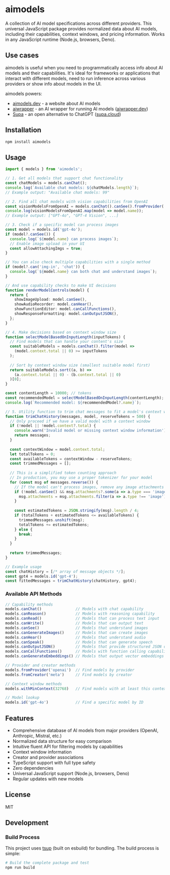 # aimodels

A collection of AI model specifications across different providers. This universal JavaScript package provides normalized data about AI models, including their capabilities, context windows, and pricing information. Works in any JavaScript runtime (Node.js, browsers, Deno).

## Use cases

aimodels is useful when you need to programmatically access info about AI models and their capabilities. It's ideal for frameworks or applications that interact with different models, need to run inference across various providers or show info about models in the UI.

aimodels powers: 
- [aimodels.dev](https://aimodels.dev) - a website about AI models
- [aiwrapper](https://github.com/mitkury/aiwrapper) - an AI wrapper for running AI models ([aiwrapper.dev](https://aiwrapper.dev))
- [Supa](https://github.com/supaorg/supa) - an open alternative to ChatGPT ([supa.cloud](https://supa.cloud))

## Installation

```bash
npm install aimodels
```

## Usage

```typescript
import { models } from 'aimodels';

// 1. Get all models that support chat functionality
const chatModels = models.canChat();
console.log(`Available chat models: ${chatModels.length}`);
// Example output: "Available chat models: 99"

// 2. Find all chat models with vision capabilities from OpenAI
const visionModelsFromOpenAI = models.canChat().canSee().fromProvider('openai');
console.log(visionModelsFromOpenAI.map(model => model.name));
// Example output: ["GPT-4o", "GPT-4 Vision", ...]

// 3. Check if a specific model can process images
const model = models.id('gpt-4o');
if (model?.canSee()) {
  console.log(`${model.name} can process images`);
  // Enable image upload in your UI
  const allowAttachingImgs = true;
}

// You can also check multiple capabilities with a single method
if (model?.can('img-in', 'chat')) {
  console.log(`${model.name} can both chat and understand images`);
}

// And use capability checks to make UI decisions
function renderModelControls(model) {
  return {
    showImageUpload: model.canSee(),
    showAudioRecorder: model.canHear(),
    showFunctionEditor: model.canCallFunctions(),
    showResponseFormatting: model.canOutputJSON(),
  };
}

// 4. Make decisions based on context window size
function selectModelBasedOnInputLength(inputTokens) {
  // Find models that can handle your content's size
  const suitableModels = models.canChat().filter(model => 
    (model.context.total || 0) >= inputTokens
  );
  
  // Sort by context window size (smallest suitable model first)
  return suitableModels.sort((a, b) => 
    (a.context.total || 0) - (b.context.total || 0)
  )[0];
}

const contentLength = 10000; // tokens
const recommendedModel = selectModelBasedOnInputLength(contentLength);
console.log(`Recommended model: ${recommendedModel?.name}`);

// 5. Utility function to trim chat messages to fit a model's context window
function trimChatHistory(messages, model, reserveTokens = 500) {
  // Only proceed if we have a valid model with a context window
  if (!model || !model.context?.total) {
    console.warn('Invalid model or missing context window information');
    return messages;
  }
  
  const contextWindow = model.context.total;
  let totalTokens = 0;
  const availableTokens = contextWindow - reserveTokens;
  const trimmedMessages = [];
  
  // This is a simplified token counting approach
  // In production, you may use a proper tokenizer for your model
  for (const msg of messages.reverse()) {
    // If the model can't process images, remove any image attachments
    if (!model.canSee() && msg.attachments?.some(a => a.type === 'image')) {
      msg.attachments = msg.attachments.filter(a => a.type !== 'image');
    }
    
    const estimatedTokens = JSON.stringify(msg).length / 4;
    if (totalTokens + estimatedTokens <= availableTokens) {
      trimmedMessages.unshift(msg);
      totalTokens += estimatedTokens;
    } else {
      break;
    }
  }
  
  return trimmedMessages;
}

// Example usage
const chatHistory = [/* array of message objects */];
const gpt4 = models.id('gpt-4');
const fittedMessages = trimChatHistory(chatHistory, gpt4);
```

### Available API Methods

```typescript
// Capability methods
models.canChat()               // Models with chat capability
models.canReason()             // Models with reasoning capability
models.canRead()               // Models that can process text input
models.canWrite()              // Models that can output text
models.canSee()                // Models that understand images
models.canGenerateImages()     // Models that can create images
models.canHear()               // Models that understand audio
models.canSpeak()              // Models that can generate speech
models.canOutputJSON()         // Models that provide structured JSON output
models.canCallFunctions()      // Models with function calling capability
models.canGenerateEmbeddings() // Models that output vector embeddings

// Provider and creator methods
models.fromProvider('openai')  // Find models by provider
models.fromCreator('meta')     // Find models by creator

// Context window methods
models.withMinContext(32768)   // Find models with at least this context size

// Model lookup
models.id('gpt-4o')            // Find a specific model by ID
```

## Features

- Comprehensive database of AI models from major providers (OpenAI, Anthropic, Mistral, etc.)
- Normalized data structure for easy comparison
- Intuitive fluent API for filtering models by capabilities
- Context window information
- Creator and provider associations
- TypeScript support with full type safety
- Zero dependencies
- Universal JavaScript support (Node.js, browsers, Deno)
- Regular updates with new models

## License

MIT

## Development

### Build Process

This project uses [tsup](https://github.com/egoist/tsup) (built on esbuild) for bundling. The build process is simple:

```bash
# Build the complete package and test
npm run build
```
